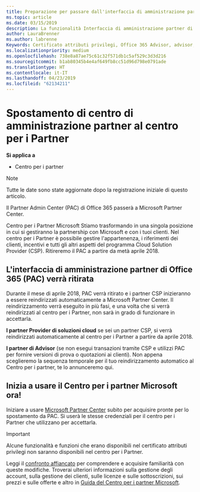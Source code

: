 ```yaml
---
title: Preparazione per passare dall'interfaccia di amministrazione partner al Centro per i partner | Centro per i partner
ms.topic: article
ms.date: 03/15/2019
description: La funzionalità Interfaccia di amministrazione partner di Office 365 si sposta nel Centro per i partner.
author: LauraBrenner
ms.author: labrenne
Keywords: Certificato attributi privilegi, Office 365 Advisor, advisor, partner di diffusione, PAC disattivazione, disattivazione su certificato attributi privilegi
ms.localizationpriority: medium
ms.openlocfilehash: 738e8a87ae75c61c32f571db1c5af529c3d3d216
ms.sourcegitcommit: b1ab80345b4e4af649fb8cc51d96d798e0791ade
ms.translationtype: HT
ms.contentlocale: it-IT
ms.lasthandoff: 04/23/2019
ms.locfileid: "62134211"
---
```

# <a name="partner-admin-center-is-moving-to-the-partner-center"></a>Spostamento di centro di amministrazione partner al centro per i Partner

**Si applica a**

-  Centro per i partner

> [!NOTE]  
>  Tutte le date sono state aggiornate dopo la registrazione iniziale di questo articolo.

Il Partner Admin Center (PAC) di Office 365 passerà a Microsoft Partner Center.

Centro per i Partner Microsoft Stiamo trasformando in una singola posizione in cui si gestiranno la partnership con Microsoft e con i tuoi clienti. Nel centro per i Partner è possibile gestire l'appartenenza, i riferimenti dei clienti, incentivi e tutti gli altri aspetti del programma Cloud Solution Provider (CSP). Ritireremo il PAC a partire da metà aprile 2018.

## <a name="the-office-365-partner-admin-center-pac-will-be-retired"></a>L'interfaccia di amministrazione partner di Office 365 (PAC) verrà ritirata

Durante il mese di aprile 2018, PAC verrà ritirato e i partner CSP inizieranno a essere reindirizzati automaticamente a Microsoft Partner Center. Il reindirizzamento verrà eseguito in più fasi, e una volta che si verrà reindirizzati al centro per i Partner, non sarà in grado di funzionare in accettarla. 

**I partner Provider di soluzioni cloud** se sei un partner CSP, si verrà reindirizzati automaticamente al centro per i Partner a partire da aprile 2018. 

**I partner di Advisor** (se non esegui transazioni tramite CSP e utilizzi PAC per fornire versioni di prova o quotazioni ai clienti). Non appena sceglieremo la sequenza temporale per il tuo reindirizzamento automatico al Centro per i partner, te lo annunceremo qui. 


## <a name="start-using-the-microsoft-partner-center-now"></a>Inizia a usare il Centro per i partner Microsoft ora!

Iniziare a usare [Microsoft Partner Center](https://partnercenter.microsoft.com/) subito per acquisire pronte per lo spostamento da PAC.  Si userà le stesse credenziali per il centro per i Partner che utilizzano per accettarla. 

> [!IMPORTANT]  
> Alcune funzionalità e funzioni che erano disponibili nel certificato attributi privilegi non saranno disponibili nel centro per i Partner.

 Leggi il [confronto affiancato](moving-from-pac-to-pc.md) per comprendere e acquisire familiarità con queste modifiche.  Troverai ulteriori informazioni sulla gestione degli account, sulla gestione dei clienti, sulle licenze e sulle sottoscrizioni, sui prezzi e sulle offerte e altro in [Guida del Centro per i partner Microsoft](https://partnercenter.microsoft.com/partner/help).

 